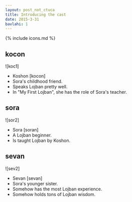 ```yaml
---
layout: post_not_ctuca
title: Introducing the cast
date: 2015-3-31
bavlahi: 1
---
```

{% include icons.md %}

## kocon
![koc1]

- Koshon [kocon]
- Sora's childhood friend.
- Speaks Lojban pretty well.
- In "My First Lojban", she has the role of Sora's teacher.

## sora
![sor2]

- Sora [soran]
- A Lojban beginner.
- Is taught Lojban by Koshon.

## sevan
![sev2]

- Sevan [sevan]
- Sora's younger sister.
- Somehow has the most Lojban experience.
- Somehow holds tons of Lojban wisdom.
